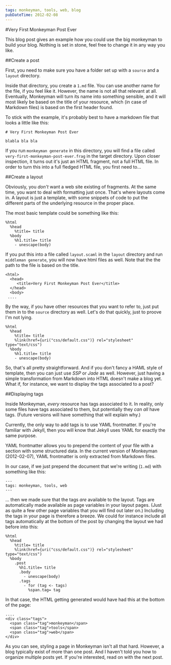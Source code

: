 ```yaml
---
tags: monkeyman, tools, web, blog
pubDateTime: 2012-02-08
---
```

#Very First Monkeyman Post Ever

This blog post gives an example how you could use the big monkeyman to
build your blog. Nothing is set in stone, feel free to change it in
any way you like.

##Create a post

First, you need to make sure you have a folder set up with a `source`
and a `layout` directory.

Inside that directory, you create a `1.md` file. You can use another
name for the file, if you feel like it. However, the name is not all
that relevant at all. Eventually, Monkeyman will turn its name into
something sensible, and it will most likely be based on the title of
your resource, which (in case of Markdown files) is based on the first
header found.

To stick with the example, it's probably best to have a markdown file
that looks a little like this:

    # Very First Monkeyman Post Ever
    
    blabla bla bla

If you run `monkeyman generate` in this directory, you will find a
file called `very-first-monkeyman-post-ever.frag` in the target
directory. Upon closer inspection, it turns out it's just an HTML
fragment, not a full HTML file.  In order to turn this into a full
fledged HTML file, you first need to...

##Create a layout

Obviously, you _don't_ want a web site existing of fragments. At the
same time, you want to deal with formatting just once. That's where
layouts come in. A layout is just a template, with some snippets of
code to put the different parts of the underlying resource in the
proper place.

The most basic template could be something like this:

    %html
      %head
        %title= title
      %body
        %h1.title= title
        - unescape(body)

If you put this into a file called `layout.scaml` in the `layout`
directory and run `middleman generate`, you will now have html files
as well. Note that the the path to the file is based on the title.

    <html>
      <head>
         <title>Very First Monkeyman Post Ever</title>
      </head>
      <body>
     ....

By the way, if you have other resources that you want to refer to,
just put them in to the `source` directory as well. Let's do that
quickly, just to proove I'm not lying.

    %html
      %head
        %title= title
        %link(href={uri("css/default.css")} rel="stylesheet" type="text/css")
      %body
        %h1.title= title
        - unescape(body)

So, that's all pretty straightforward. And if you don't fancy a HAML
style of template, then you can just use _SSP_ or _Jade_ as
well. However, just having a simple transformation from Markdown into
HTML doesn't make a blog yet. What if, for instance, we want to
display the tags associated to a post?

##Displaying tags

Inside Monkeyman, _every_ resource has tags associated to it. In
reality, only some files have tags associated to them, but potentially
they _can all_ have tags. (Future versions will have something that
will explain why.)

Currently, the only way to add tags is to use YAML frontmatter. If
you're familiar with Jekyll, then you will know that Jekyll uses YAML
for exactly the same purpose.

YAML frontmatter allows you to prepend the content of your file with a
section with some structured data. In the current version of Monkeyman
(2012-02-07), YAML frontmatter is only extracted from Markdown files.

In our case, if we just prepend the document that we're writing
(`1.md`) with something like this:

    ---
    tags: monkeyman, tools, web
    ---

... then we made sure that the tags _are_ available to the
layout. Tags are automatically made available as page variables in
your layout pages. (Just as quite a few other page variables that you
will find out later on.) Including the tags in your page is therefore
a breeze. We could for instance include all tags automatically at the
bottom of the post by changing the layout we had before into this:

    %html
      %head
        %title= title
        %link(href={uri("css/default.css")} rel="stylesheet" type="text/css")
      %body
        .post
          %h1.title= title
          .body
            - unescape(body)
          .tags
            - for (tag <- tags)
              %span.tag= tag

In that case, the HTML getting generated would have had this at the
bottom of the page:

    ....
    <div class="tags">
      <span class="tag">monkeyman</span>
      <span class="tag">tools</span>
      <span class="tag">web</span>
    </div>

As you can see, styling a page in Monkeyman isn't all that
hard. However, a blog typically exist of more than one post. And I
haven't told you how to organize multiple posts yet. If you're
interested, read on with the next post.






